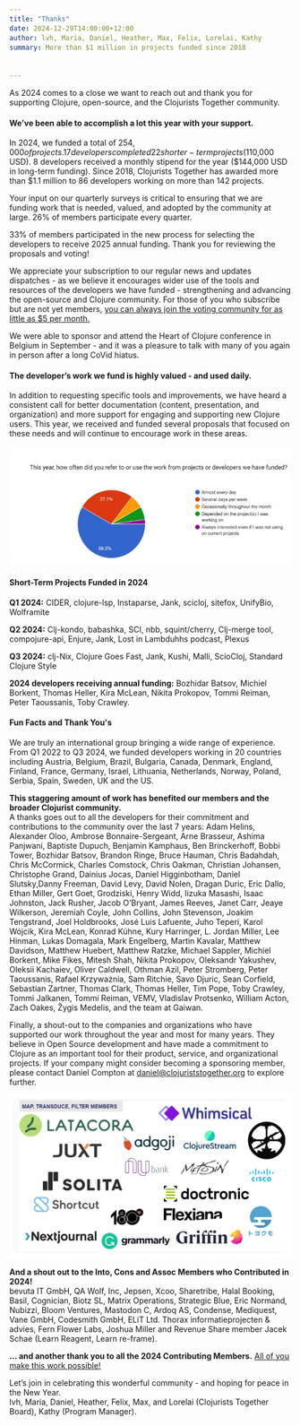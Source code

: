 ```yaml
---
title: "Thanks"
date: 2024-12-29T14:00:00+12:00
author: lvh, Maria, Daniel, Heather, Max, Felix, Lorelai, Kathy
summary: More than $1 million in projects funded since 2018


---
```

As 2024 comes to a close we want to reach out and thank you for supporting Clojure, open-source, and the Clojurists Together community.  

#### We’ve been able to accomplish a lot this year with your support.  

In 2024, we funded a total of $254,000 of projects. 17 developers completed 22 shorter-term projects ($110,000 USD). 8 developers received a monthly stipend for the year ($144,000 USD in long-term funding). Since 2018, Clojurists Together has awarded more than $1.1 million to 86 developers working on more than 142 projects.  

Your input on our quarterly surveys is critical to ensuring that we are funding work that is needed, valued, and adopted by the community at large. 26% of members participate every quarter.  

33% of members participated in the new process for selecting the developers to receive 2025 annual funding. Thank you for reviewing the proposals and voting!  

We appreciate your subscription to our regular news and updates dispatches - as we believe it encourages wider use of the tools and resources of the developers we have funded - strengthening and advancing the open-source and Clojure community. For those of you who subscribe but are not yet members, [you can always join the voting community for as little as $5 per month.](https://www.clojuriststogether.org/developers/)  

We were able to sponsor and attend the Heart of Clojure conference in Belgium in September - and it was a pleasure to talk with many of you again in person after a long CoVid hiatus.  

 
#### The developer’s work we fund is highly valued - and used daily.  

In addition to requesting specific tools and improvements, we have heard a consistent call for better documentation (content, presentation, and organization) and more support for engaging and supporting new Clojure users. This year, we received and funded several proposals that focused on these needs and will continue to encourage work in these areas.  

![alt text](image-3.png)
 

 

#### Short-Term Projects Funded in 2024  

**Q1 2024:** CIDER, clojure-lsp, Instaparse, Jank, scicloj, sitefox, UnifyBio, Wolframite  

**Q2 2024:** Clj-kondo, babashka, SCI, nbb, squint/cherry, Clj-merge tool, compojure-api, Enjure, Jank, Lost in Lambduhhs podcast, Plexus  

**Q3 2024:** clj-Nix, Clojure Goes Fast, Jank, Kushi, Malli, ScioCloj, Standard Clojure Style  

**2024 developers receiving annual funding:** Bozhidar Batsov, Michiel Borkent, Thomas Heller, Kira McLean, Nikita Prokopov, Tommi Reiman, Peter Taoussanis, Toby Crawley.  
 

#### Fun Facts and Thank You's  
We are truly an international group bringing a wide range of experience. From Q1 2022 to Q3 2024, we funded developers working in 20 countries including Austria, Belgium, Brazil, Bulgaria, Canada, Denmark, England, Finland, France, Germany, Israel, Lithuania, Netherlands, Norway, Poland, Serbia, Spain, Sweden, UK and the US.  

 
**This staggering amount of work has benefited our members and the broader Clojurist community.**  
 A thanks goes out to all the developers for their commitment and contributions to the community over the last 7 years: Adam Helins, Alexander Oloo, Ambrose Bonnaire-Sergeant, Arne Brasseur, Ashima Panjwani, Baptiste Dupuch, Benjamin Kamphaus, Ben Brinckerhoff, Bobbi Tower, Bozhidar Batsov, Brandon Ringe, Bruce Hauman, Chris Badahdah, Chris McCormick, Charles Comstock, Chris Oakman, Christian Johansen, Christophe Grand, Dainius Jocas, Daniel Higginbotham, Daniel Slutsky,Danny Freeman, David Levy, David Nolen, Dragan Duric, Eric Dallo, Ethan Miller, Gert Goet, Grodziski, Henry Widd, Iizuka Masashi, Isaac Johnston, Jack Rusher, Jacob O’Bryant, James Reeves, Janet Carr, Jeaye Wilkerson, Jeremiah Coyle, John Collins, John Stevenson, Joakim Tengstrand, Joel Holdbrooks, José Luis Lafuente, Juho Teperi, Karol Wójcik, Kira McLean, Konrad Kühne, Kury Harringer, L. Jordan Miller, Lee Hinman, Lukas Domagala, Mark Engelberg, Martin Kavalar, Matthew Davidson, Matthew Huebert, Matthew Ratzke, Michael Sappler, Michiel Borkent, Mike Fikes, Mitesh Shah, Nikita Prokopov, Oleksandr Yakushev, Oleksii Kachaiev, Oliver Caldwell, Othman Azil, Peter Stromberg, Peter Taoussanis, Rafael Krzyważnia, Sam Ritchie, Savo Djuric, Sean Corfield, Sebastian Zartner, Thomas Clark, Thomas Heller, Tim Pope, Toby Crawley, Tommi Jalkanen, Tommi Reiman, VEMV, Vladislav Protsenko, William Acton, Zach Oakes, Žygis Medelis, and the team at Gaiwan.  

Finally, a shout-out to the companies and organizations who have supported our work throughout the year and most for many years. They believe in Open Source development and have made a commitment to Clojure as an important tool for their product, service, and organizational projects. If your company might consider becoming a sponsoring member, please contact Daniel Compton at daniel@clojuriststogether.org to explore further.   

![alt text](image-5.png)


**And a shout out to the Into, Cons and Assoc Members who Contributed in 2024!**  
bevuta IT GmbH, QA Wolf, Inc, Jepsen, Xcoo, Sharetribe, Halal Booking, Basil, Cognician, Biotz SL, Matrix Operations, Strategic Blue, Eric Normand, Nubizzi, Bloom Ventures, Mastodon C, Ardoq AS, Condense, Mediquest, Vane GmbH, Codesmith GmbH, ELiT Ltd. Thorax informatieprojecten & advies, Fern Flower Labs, Joshua Miller and Revenue Share member Jacek Schae (Learn Reagent, Learn re-frame).    

**... and another thank you to all the 2024 Contributing Members.** [All of you make this work possible!](https://www.clojuriststogether.org/members/)  

Let’s join in celebrating this wonderful community - and hoping for peace in the New Year.   
lvh, Maria, Daniel, Heather, Felix, Max, and Lorelai (Clojurists Together Board), Kathy (Program Manager).  

